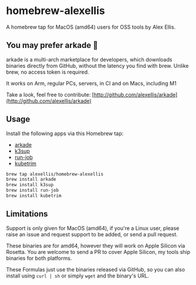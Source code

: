 # homebrew-alexellis

A homebrew tap for MacOS (amd64) users for OSS tools by Alex Ellis.

## You may prefer arkade 🙌

arkade is a multi-arch marketplace for developers, which downloads binaries directly from GitHub, without the latency you find with brew. Unlike brew, no access token is required.

It works on Arm, regular PCs, servers, in CI and on Macs, including M1

Take a look, feel free to contribute: [http://github.com/alexellis/arkade](http://github.com/alexellis/arkade)

## Usage

Install the following apps via this Homebrew tap:

* [arkade](http://github.com/alexellis/arkade)
* [k3sup](http://github.com/alexellis/k3sup)
* [run-job](http://github.com/alexellis/run-job)
* [kubetrim](http://github.com/alexellis/kubetrim)

```bash
brew tap alexellis/homebrew-alexellis
brew install arkade
brew install k3sup
brew install run-job
brew install kubetrim
```

## Limitations

Support is only given for MacOS (amd64), if you're a Linux user, please raise an issue and request support to be added, or send a pull request.

These binaries are for amd64, however they will work on Apple Silicon via Rosetta. You are welcome to send a PR to cover Apple Silicon, my tools ship binaries for both platforms.

These Formulas just use the binaries released via GitHub, so you can also install using `curl | sh` or simply `wget` and the binary's URL.

